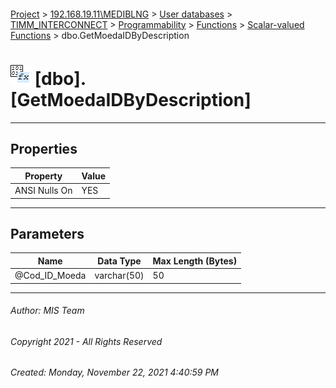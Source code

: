 #### 

[Project](../../../../../../index.md) > [192.168.19.11\\MEDIBLNG](../../../../../index.md) > [User databases](../../../../index.md) > [TIMM_INTERCONNECT](../../../index.md) > [Programmability](../../index.md) > [Functions](../index.md) > [Scalar-valued Functions](Scalar-valued_Functions.md) > dbo.GetMoedaIDByDescription

# ![Scalar-valued Functions](../../../../../../Images/Function_Scalar32.png) [dbo].[GetMoedaIDByDescription]

---

## <a name="#properties"></a>Properties

| Property | Value |
|---|---|
| ANSI Nulls On | YES |


---

## <a name="#parameters"></a>Parameters

| Name | Data Type | Max Length (Bytes) |
|---|---|---|
| @Cod_ID_Moeda | varchar(50) | 50 |


---

###### Author:  MIS Team

###### Copyright 2021 - All Rights Reserved

###### Created: Monday, November 22, 2021 4:40:59 PM

